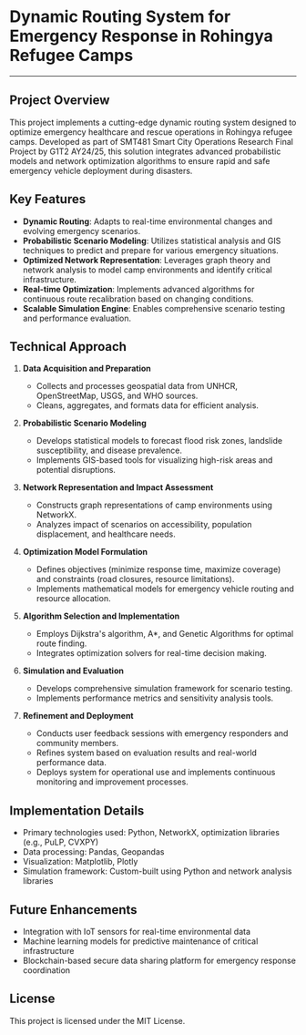 # Dynamic Routing System for Emergency Response in Rohingya Refugee Camps

-------------------------------------------------------------------

## Project Overview

This project implements a cutting-edge dynamic routing system designed to optimize emergency healthcare and rescue operations in Rohingya refugee camps. Developed as part of SMT481 Smart City Operations Research Final Project by G1T2 AY24/25, this solution integrates advanced probabilistic models and network optimization algorithms to ensure rapid and safe emergency vehicle deployment during disasters.

## Key Features

- **Dynamic Routing**: Adapts to real-time environmental changes and evolving emergency scenarios.
- **Probabilistic Scenario Modeling**: Utilizes statistical analysis and GIS techniques to predict and prepare for various emergency situations.
- **Optimized Network Representation**: Leverages graph theory and network analysis to model camp environments and identify critical infrastructure.
- **Real-time Optimization**: Implements advanced algorithms for continuous route recalibration based on changing conditions.
- **Scalable Simulation Engine**: Enables comprehensive scenario testing and performance evaluation.

## Technical Approach

1. **Data Acquisition and Preparation**
   - Collects and processes geospatial data from UNHCR, OpenStreetMap, USGS, and WHO sources.
   - Cleans, aggregates, and formats data for efficient analysis.

2. **Probabilistic Scenario Modeling**
   - Develops statistical models to forecast flood risk zones, landslide susceptibility, and disease prevalence.
   - Implements GIS-based tools for visualizing high-risk areas and potential disruptions.

3. **Network Representation and Impact Assessment**
   - Constructs graph representations of camp environments using NetworkX.
   - Analyzes impact of scenarios on accessibility, population displacement, and healthcare needs.

4. **Optimization Model Formulation**
   - Defines objectives (minimize response time, maximize coverage) and constraints (road closures, resource limitations).
   - Implements mathematical models for emergency vehicle routing and resource allocation.

5. **Algorithm Selection and Implementation**
   - Employs Dijkstra's algorithm, A*, and Genetic Algorithms for optimal route finding.
   - Integrates optimization solvers for real-time decision making.

6. **Simulation and Evaluation**
   - Develops comprehensive simulation framework for scenario testing.
   - Implements performance metrics and sensitivity analysis tools.

7. **Refinement and Deployment**
   - Conducts user feedback sessions with emergency responders and community members.
   - Refines system based on evaluation results and real-world performance data.
   - Deploys system for operational use and implements continuous monitoring and improvement processes.


## Implementation Details

- Primary technologies used: Python, NetworkX, optimization libraries (e.g., PuLP, CVXPY)
- Data processing: Pandas, Geopandas
- Visualization: Matplotlib, Plotly
- Simulation framework: Custom-built using Python and network analysis libraries

## Future Enhancements

- Integration with IoT sensors for real-time environmental data
- Machine learning models for predictive maintenance of critical infrastructure
- Blockchain-based secure data sharing platform for emergency response coordination

## License

This project is licensed under the MIT License. 
